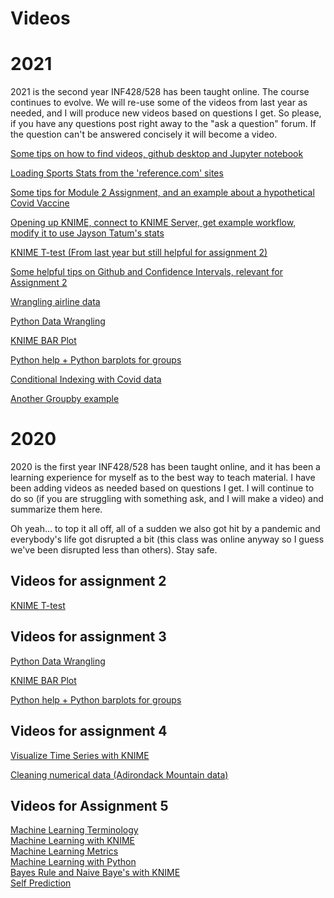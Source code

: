 # Videos

# 2021

2021 is the second year INF428/528 has been taught online.  The course continues to evolve.  We will re-use some of the videos from last year as needed, and I will produce new videos based on questions I get.  So please, if you have any questions post right away to the "ask a question" forum.  If the question can't be answered concisely it will become a video.  

[Some tips on how to find videos, github desktop and Jupyter notebook](https://youtu.be/8Ti2z-OV-6M0)  

[Loading Sports Stats from the 'reference.com' sites](https://youtu.be/3F5YFQ7L9dg)

[Some tips for Module 2 Assignment, and an example about a hypothetical Covid Vaccine](
https://youtu.be/yChmx3XXYhU)


[Opening up KNIME, connect to KNIME Server, get example workflow, modify it to use Jayson Tatum's stats](https://youtu.be/fig_xwAirZw)

[KNIME T-test (From last year but still helpful for assignment 2)](https://www.youtube.com/watch?v=EOeGnLEBJrw)

[Some helpful tips on Github and Confidence Intervals, relevant for Assignment 2](https://youtu.be/l6bo6tbz8R4)

[Wrangling airline data](https://youtu.be/ADqbMrq1qnk)

[Python Data Wrangling](https://www.youtube.com/watch?v=F1pbHwRbnnQ)

[KNIME BAR Plot](https://www.youtube.com/watch?v=EWJGUu98C6s)  

[Python help + Python barplots for groups](https://www.youtube.com/watch?v=nk4curR3H_E&t=13s)  

[Conditional Indexing with Covid data](https://youtu.be/s1pAcmjmkJ0)

[Another Groupby example](https://youtu.be/uz03zy9HhWg)

# 2020

2020 is the first year INF428/528 has been taught online, and it has been a learning experience for myself as to the best way to teach material.  I have been adding videos as needed based on questions I get.  I will continue to do so (if you are struggling with something ask, and I will make a video) and summarize them here.   

Oh yeah... to top it all off, all of a sudden we also got hit by a pandemic and everybody's life got disrupted a bit (this class was online anyway so I guess we've been disrupted less than others).  Stay safe.  

## Videos for assignment 2

[KNIME T-test](https://www.youtube.com/watch?v=EOeGnLEBJrw)

## Videos for assignment 3  

[Python Data Wrangling](https://www.youtube.com/watch?v=F1pbHwRbnnQ)

[KNIME BAR Plot](https://www.youtube.com/watch?v=EWJGUu98C6s)  

[Python help + Python barplots for groups](https://www.youtube.com/watch?v=nk4curR3H_E&t=13s)  

## Videos for assignment 4

[Visualize Time Series with KNIME](https://youtu.be/bDBsVp4yZoc)  

[Cleaning numerical data (Adirondack Mountain data)](https://www.youtube.com/watch?v=iHOgT2xMlTg) 

## Videos for Assignment 5

[Machine Learning Terminology](https://www.youtube.com/watch?v=KjvKfRTH7Ac&t=2s)  
[Machine Learning with KNIME](https://youtu.be/KdGyOyhZ40s)  
[Machine Learning Metrics](https://www.youtube.com/watch?v=LS6BSL4mKM0&t=1s)  
[Machine Learning with Python](https://www.youtube.com/watch?v=qQm4MWHd6N8&t=3s)  
[Bayes Rule and Naive Baye's with KNIME](https://youtu.be/_INtXMJfQ-M)   
[Self Prediction](https://www.youtube.com/watch?v=5fxB3XPY0CU)   



